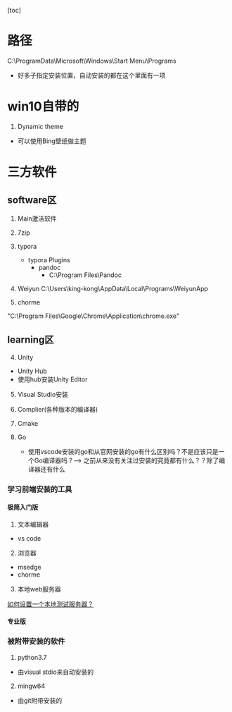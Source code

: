 [toc]


# 路径
C:\ProgramData\Microsoft\Windows\Start Menu\Programs

- 好多子指定安装位置，自动安装的都在这个里面有一项

# win10自带的



1. Dynamic theme
- 可以使用Bing壁纸做主题



# 三方软件
## software区
1. Main激活软件

2. 7zip

3. typora
	- typora Plugins
		- pandoc
			- C:\Program Files\Pandoc

4. Weiyun
    C:\Users\king-kong\AppData\Local\Programs\WeiyunApp

5. chorme

  "C:\Program Files\Google\Chrome\Application\chrome.exe"




## learning区
4. Unity
- Unity Hub
- 使用hub安装Unity Editor

5. Visual Studio安装

6. Complier(各种版本的编译器)
7. Cmake

8. Go
	- 使用vscode安装的go和从官网安装的go有什么区别吗？不是应该只是一个Go编译器吗？--> 之前从来没有关注过安装的究竟都有什么？？除了编译器还有什么




### 学习前端安装的工具
#### 极简入门版
1. 文本编辑器
- vs code

2. 浏览器
- msedge
- chorme
3. 本地web服务器

[如何设置一个本地测试服务器？](https://developer.mozilla.org/zh-CN/docs/Learn/Common_questions/set_up_a_local_testing_server)

#### 专业版


### 被附带安装的软件

1. python3.7 
- 由visual stdio来自动安装的

2. mingw64
- 由git附带安装的